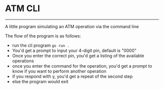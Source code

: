 # ATM CLI
---
A little program simulating an ATM operation via the command line

The flow of the program is as follows:
- run the cli program ```go run .```
- You'd get a prompt to input your 4-digit pin, default is "0000"
- Once you enter the correct pin, you'd get a listing of the available operations
- once you enter the command for the operation, you'd get a prompt to know if you want to perform another operation
- if you respond with y, you'd get a repeat of the second step
- else the program would exit